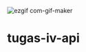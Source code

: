 ![ezgif com-gif-maker](https://user-images.githubusercontent.com/95281502/149651499-0aef1a99-2978-43a5-b1e5-f501fca05555.gif)
# tugas-iv-api
